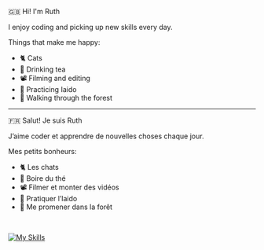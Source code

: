 :uk: Hi! I'm Ruth

I enjoy coding and picking up new skills every day.

Things that make me happy:
- :cat2: Cats
- :tea: Drinking tea
- :film_projector: Filming and editing
- :martial_arts_uniform: Practicing Iaido  
- :evergreen_tree: Walking through the forest  

<hr/>

:fr: Salut! Je suis Ruth

J’aime coder et apprendre de nouvelles choses chaque jour.

Mes petits bonheurs:

- :cat2: Les chats
- :tea: Boire du thé
- :film_projector: Filmer et monter des vidéos
- :martial_arts_uniform: Pratiquer l’Iaido
- :evergreen_tree: Me promener dans la forêt

<br/>

[![My Skills](https://skillicons.dev/icons?i=java,js,ts,angular,spring,css,html,figma,mysql,git)](https://skillicons.dev)
